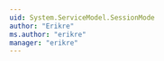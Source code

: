 ```yaml
---
uid: System.ServiceModel.SessionMode
author: "Erikre"
ms.author: "erikre"
manager: "erikre"
---
```

